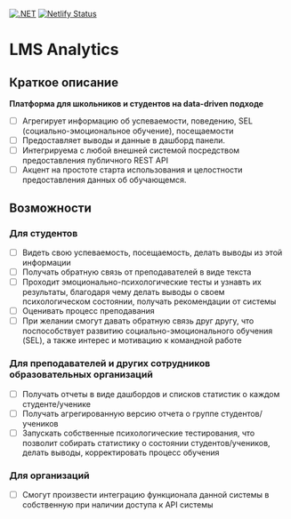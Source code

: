 [![.NET](https://github.com/TeamHSE/lms-analytics/actions/workflows/dotnet.yml/badge.svg)](https://github.com/TeamHSE/lms-analytics/actions/workflows/dotnet.yml)
[![Netlify Status](https://api.netlify.com/api/v1/badges/5fccdb9a-c6dd-479c-9d92-d6d87706588d/deploy-status)](https://app.netlify.com/sites/lms-analytics/deploys)
# LMS Analytics
## Краткое описание
**Платформа для школьников и студентов на data-driven
подходе**
- [ ] Агрегирует информацию об успеваемости, поведению, SEL (социально-эмоциональное обучение), посещаемости
- [ ] Предоставляет выводы и данные в дашборд панели.
- [ ] Интегрируема с любой внешней системой посредством предоставления публичного REST API
- [ ] Акцент на простоте старта использования и целостности предоставления данных об обучающемся.

## Возможности
### Для студентов
- [ ]  Видеть свою успеваемость, посещаемость, делать выводы из этой информации
- [ ]  Получать обратную связь от преподавателей в виде текста
- [ ]  Проходит эмоционально-психологические тесты и узнавть их результаты, благодаря чему делать выводы о своем психологическом состоянии, получать рекомендации от системы
- [ ]  Оценивать процесс преподавания
- [ ]  При желании смогут давать обратную связь друг другу, что поспособствует развитию социально-эмоционального обучения (SEL), а также интерес и мотивацию к командной работе
### Для преподавателей и других сотрудников образовательных организаций
- [ ]  Получать отчеты в виде дашбордов и списков статистик о каждом студенте/ученике
- [ ]  Получать агрегированную версию отчета о группе студентов/учеников
- [ ]  Запускать собственные психологические тестирования, что позволит собирать статистику о состоянии студентов/учеников, делать выводы, корректировать процесс обучения
### Для организаций
- [ ]  Смогут произвести интеграцию функционала данной системы в собственную при наличии доступа к API системы

